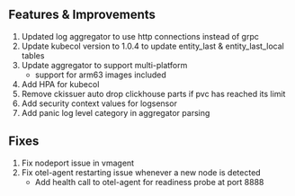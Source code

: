 ## Features & Improvements
1. Updated log aggregator to use http connections instead of grpc
2. Update kubecol version to 1.0.4 to update entity_last & entity_last_local tables
3. Update aggregator to support multi-platform
    * support for arm63 images included
4. Add HPA for kubecol
5. Remove ckissuer auto drop clickhouse parts if pvc has reached its limit
6. Add security context values for logsensor
7. Add panic log level category in aggregator parsing

## Fixes
1. Fix nodeport issue in vmagent
2. Fix otel-agent restarting issue whenever a new node is detected
    * Add health call to otel-agent for readiness probe at port 8888
